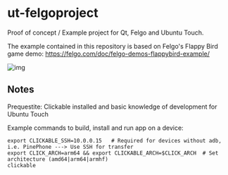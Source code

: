 # ut-felgoproject
Proof of concept / Example project for Qt, Felgo and Ubuntu Touch.

The example contained in this repository is based on Felgo's Flappy Bird game demo: <https://felgo.com/doc/felgo-demos-flappybird-example/>

![img](https://felgo.com/doc/images/flappy-ready.png)


## Notes
Prequestite: Clickable installed and basic knowledge of development for Ubuntu Touch

Example commands to build, install and run app on a device:
```
export CLICKABLE_SSH=10.0.0.15   # Required for devices without adb, i.e. PinePhone ---> Use SSH for transfer
export CLICK_ARCH=arm64 && export CLICKABLE_ARCH=$CLICK_ARCH  # Set architecture (amd64|arm64|armhf)
clickable
```
